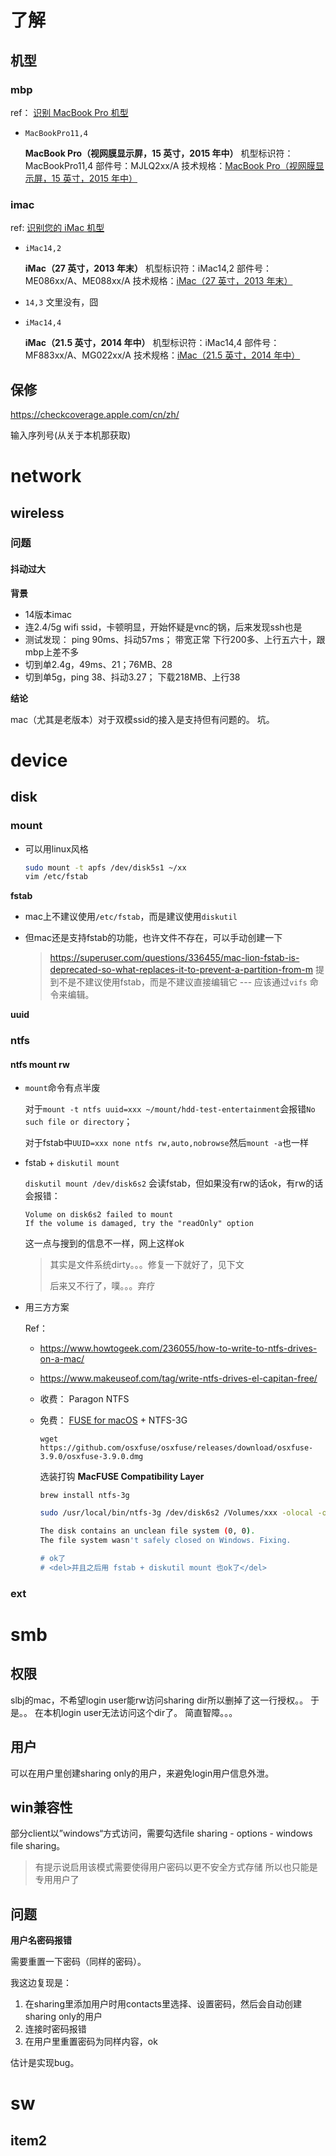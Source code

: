 

# 了解



## 机型



### mbp



ref： [识别 MacBook Pro 机型](https://support.apple.com/zh-cn/HT201300)

* `MacBookPro11,4` 

  **MacBook Pro（视网膜显示屏，15 英寸，2015 年中）**
  机型标识符：MacBookPro11,4
  部件号：MJLQ2xx/A
  技术规格：[MacBook Pro（视网膜显示屏，15 英寸，2015 年中）](https://support.apple.com/kb/SP719?locale=zh_CN)



### imac



ref: [识别您的 iMac 机型](https://support.apple.com/zh-cn/HT201634)

* `iMac14,2`

  **iMac（27 英寸，2013 年末）**
  机型标识符：iMac14,2
  部件号：ME086xx/A、ME088xx/A
  技术规格：[iMac（27 英寸，2013 年末）](https://support.apple.com/kb/SP688?locale=zh_CN)

* `14,3` 文里没有，囧

* `iMac14,4` 

  **iMac（21.5 英寸，2014 年中）**
  机型标识符：iMac14,4
  部件号：MF883xx/A、MG022xx/A
  技术规格：[iMac（21.5 英寸，2014 年中）](https://support.apple.com/kb/SP701?locale=zh_CN)



## 保修



https://checkcoverage.apple.com/cn/zh/

输入序列号(从关于本机那获取)






# network



## wireless



### 问题



#### 抖动过大

**背景**

* 14版本imac
* 连2.4/5g wifi ssid，卡顿明显，开始怀疑是vnc的锅，后来发现ssh也是
* 测试发现： ping 90ms、抖动57ms； 带宽正常 下行200多、上行五六十，跟mbp上差不多
* 切到单2.4g，49ms、21；76MB、28 
* 切到单5g，ping 38、抖动3.27； 下载218MB、上行38

**结论**

mac（尤其是老版本）对于双模ssid的接入是支持但有问题的。 坑。



# device



## disk



### mount



* 可以用linux风格
  ```sh
  sudo mount -t apfs /dev/disk5s1 ~/xx
  vim /etc/fstab
  ```



**fstab**

* mac上不建议使用`/etc/fstab`，而是建议使用`diskutil`
* 但mac还是支持fstab的功能，也许文件不存在，可以手动创建一下
  
  > https://superuser.com/questions/336455/mac-lion-fstab-is-deprecated-so-what-replaces-it-to-prevent-a-partition-from-m 提到不是不建议使用fstab，而是不建议直接编辑它 --- 应该通过`vifs` 命令来编辑。



**uuid**



### ntfs



#### ntfs mount rw



* `mount`命令有点半废

  对于`mount -t ntfs uuid=xxx ~/mount/hdd-test-entertainment`会报错`No such file or directory`；

  对于fstab中`UUID=xxx none ntfs rw,auto,nobrowse`然后`mount -a`也一样

* fstab + `diskutil mount`

  `diskutil mount /dev/disk6s2` 会读fstab，但如果没有rw的话ok，有rw的话会报错：

  ```
  Volume on disk6s2 failed to mount
  If the volume is damaged, try the "readOnly" option
  ```

  这一点与搜到的信息不一样，网上这样ok

  > 其实是文件系统dirty。。。修复一下就好了，见下文
  >
  > 后来又不行了，噗。。。弃疗

* 用三方方案

  Ref： 

  * <https://www.howtogeek.com/236055/how-to-write-to-ntfs-drives-on-a-mac/>
  * <https://www.makeuseof.com/tag/write-ntfs-drives-el-capitan-free/>

  

  * 收费： Paragon NTFS

  * 免费： [FUSE for macOS](https://github.com/osxfuse/osxfuse/releases) + NTFS-3G

    `wget https://github.com/osxfuse/osxfuse/releases/download/osxfuse-3.9.0/osxfuse-3.9.0.dmg`

    选装打钩 **MacFUSE Compatibility Layer**

    `brew install ntfs-3g`

    ```sh
    sudo /usr/local/bin/ntfs-3g /dev/disk6s2 /Volumes/xxx -olocal -oallow_other
    
    The disk contains an unclean file system (0, 0).
    The file system wasn't safely closed on Windows. Fixing.
    
    # ok了
    # <del>并且之后用 fstab + diskutil mount 也ok了</del>
    ```

    



### ext





# smb


## 权限

slbj的mac，不希望login user能rw访问sharing dir所以删掉了这一行授权。。
于是。。 在本机login user无法访问这个dir了。 简直智障。。。

  

## 用户

可以在用户里创建sharing only的用户，来避免login用户信息外泄。

## win兼容性

部分client以”windows“方式访问，需要勾选file sharing - options - windows file sharing。
> 有提示说启用该模式需要使得用户密码以更不安全方式存储
> 所以也只能是专用用户了

## 问题

**用户名密码报错**

需要重置一下密码（同样的密码）。

我这边复现是：
1. 在sharing里添加用户时用contacts里选择、设置密码，然后会自动创建sharing only的用户
2. 连接时密码报错
3. 在用户里重置密码为同样内容，ok

估计是实现bug。




# sw



## item2






















